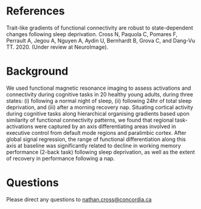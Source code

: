 
# References
Trait-like gradients of functional connectivity are robust to state-dependent changes following sleep deprivation. Cross N, Paquola C,  Pomares F, Perrault A, Jegou A, Nguyen A, Aydin U, Bernhardt B, Grova C, and Dang-Vu TT. 2020. (Under review at NeuroImage). 



# Background
We used functional magnetic resonance imaging to assess activations and connectivity during cognitive tasks in 20 healthy young adults, during three states: (i) following a normal night of sleep, (ii) following 24hr of total sleep deprivation, and (iii) after a morning recovery nap. Situating cortical activity during cognitive tasks along hierarchical organising gradients based upon similarity of functional connectivity patterns, we found that regional task-activations were captured by an axis differentiating areas involved in executive control from default mode regions and paralimbic cortex. After global signal regression, the range of functional differentiation along this axis at baseline was significantly related to decline in working memory performance (2-back task) following sleep deprivation, as well as the extent of recovery in performance following a nap.


# Questions
Please direct any questions to nathan.cross@concordia.ca
